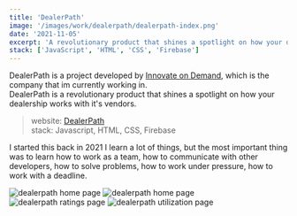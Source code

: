 ```yaml
---
title: 'DealerPath'
image: '/images/work/dealerpath/dealerpath-index.png'
date: '2021-11-05'
excerpt: 'A revolutionary product that shines a spotlight on how your dealership works with its vendors.'
stack: ['JavaScript', 'HTML', 'CSS', 'Firebase']
---
```


DealerPath is a project developed by [Innovate on Demand](https://innovateod.com), which is the company that im currently working in.  
DealerPath is a revolutionary product that shines a spotlight on how your dealership works with it's vendors.

> website: [DealerPath](https://app.dealerpath.io/login.html)  
> stack: Javascript, HTML, CSS, Firebase

I started this back in 2021 I learn a lot of things, but the most important thing was to learn how to work as a team, how to communicate with other developers, how to solve problems, how to work under pressure, how to work with a deadline.

![dealerpath home page](/images/work/dealerpath/dealerpath-index_nda.png)
![dealerpath home page](/images/work/dealerpath/dealerpath-home_nda.png)
![dealerpath ratings page](/images/work/dealerpath/dealerpath-ratings_nda.png)
![dealerpath utilization page](/images/work/dealerpath/dealerpath-utilization_nda.png)

